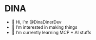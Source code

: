 # DINA
- 👋 Hi, I’m @DinaDinerDev
- 👀 I’m interested in making things
- 🌱 I’m currently learning MCP + AI stuffs

